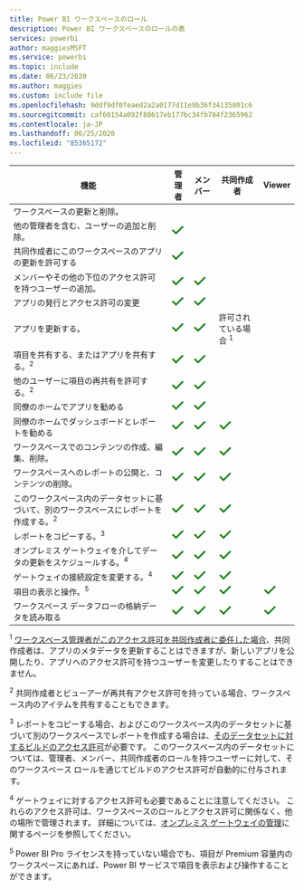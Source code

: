 ```yaml
---
title: Power BI ワークスペースのロール
description: Power BI ワークスペースのロールの表
services: powerbi
author: maggiesMSFT
ms.service: powerbi
ms.topic: include
ms.date: 06/23/2020
ms.author: maggies
ms.custom: include file
ms.openlocfilehash: 9ddf9df0feaed2a2a0177d11e9b36f34135801c6
ms.sourcegitcommit: caf60154a092f88617eb177bc34fb784f2365962
ms.contentlocale: ja-JP
ms.lasthandoff: 06/25/2020
ms.locfileid: "85365172"
---
```

|機能   | 管理者  | メンバー  | 共同作成者  | Viewer |
|---|---|---|---|---|
| ワークスペースの更新と削除。  |  |   |   |   | 
| 他の管理者を含む、ユーザーの追加と削除。  |  ![[はい] チェックマーク](media/power-bi-workspace-roles-table/green-checkmark.png) |   |   |   |
| 共同作成者にこのワークスペースのアプリの更新を許可する  |  ![[はい] チェックマーク](media/power-bi-workspace-roles-table/green-checkmark.png) |   |   |   |
| メンバーやその他の下位のアクセス許可を持つユーザーの追加。  |  ![[はい] チェックマーク](media/power-bi-workspace-roles-table/green-checkmark.png) | ![[はい] チェックマーク](media/power-bi-workspace-roles-table/green-checkmark.png)  |   |   |
| アプリの発行とアクセス許可の変更 |  ![[はい] チェックマーク](media/power-bi-workspace-roles-table/green-checkmark.png) | ![[はい] チェックマーク](media/power-bi-workspace-roles-table/green-checkmark.png)  |   |   |
| アプリを更新する。 |  ![[はい] チェックマーク](media/power-bi-workspace-roles-table/green-checkmark.png) | ![[はい] チェックマーク](media/power-bi-workspace-roles-table/green-checkmark.png)  |  許可されている場合 <sup>1</sup>  |   |
| 項目を共有する、またはアプリを共有する。<sup>2</sup> |  ![[はい] チェックマーク](media/power-bi-workspace-roles-table/green-checkmark.png) | ![[はい] チェックマーク](media/power-bi-workspace-roles-table/green-checkmark.png)  |   |   |
| 他のユーザーに項目の再共有を許可する。<sup>2</sup> |  ![[はい] チェックマーク](media/power-bi-workspace-roles-table/green-checkmark.png) | ![[はい] チェックマーク](media/power-bi-workspace-roles-table/green-checkmark.png)  |   |   |
| 同僚のホームでアプリを勧める |  ![[はい] チェックマーク](media/power-bi-workspace-roles-table/green-checkmark.png) | ![[はい] チェックマーク](media/power-bi-workspace-roles-table/green-checkmark.png)  |   |   |
| 同僚のホームでダッシュボードとレポートを勧める |  ![[はい] チェックマーク](media/power-bi-workspace-roles-table/green-checkmark.png) | ![[はい] チェックマーク](media/power-bi-workspace-roles-table/green-checkmark.png)  | ![[はい] チェックマーク](media/power-bi-workspace-roles-table/green-checkmark.png) |   |
| ワークスペースでのコンテンツの作成、編集、削除。  |  ![[はい] チェックマーク](media/power-bi-workspace-roles-table/green-checkmark.png) | ![[はい] チェックマーク](media/power-bi-workspace-roles-table/green-checkmark.png)  | ![[はい] チェックマーク](media/power-bi-workspace-roles-table/green-checkmark.png)  |   |
| ワークスペースへのレポートの公開と、コンテンツの削除。  |  ![[はい] チェックマーク](media/power-bi-workspace-roles-table/green-checkmark.png) | ![[はい] チェックマーク](media/power-bi-workspace-roles-table/green-checkmark.png)  | ![[はい] チェックマーク](media/power-bi-workspace-roles-table/green-checkmark.png)  |   |
| このワークスペース内のデータセットに基づいて、別のワークスペースにレポートを作成する。<sup>2</sup> |  ![[はい] チェックマーク](media/power-bi-workspace-roles-table/green-checkmark.png) | ![[はい] チェックマーク](media/power-bi-workspace-roles-table/green-checkmark.png)  | ![[はい] チェックマーク](media/power-bi-workspace-roles-table/green-checkmark.png)  |   |
| レポートをコピーする。<sup>3</sup> | ![[はい] チェックマーク](media/power-bi-workspace-roles-table/green-checkmark.png) | ![[はい] チェックマーク](media/power-bi-workspace-roles-table/green-checkmark.png) | ![[はい] チェックマーク](media/power-bi-workspace-roles-table/green-checkmark.png) |  |
| オンプレミス ゲートウェイを介してデータの更新をスケジュールする。<sup>4</sup> | ![[はい] チェックマーク](media/power-bi-workspace-roles-table/green-checkmark.png) | ![[はい] チェックマーク](media/power-bi-workspace-roles-table/green-checkmark.png) | ![[はい] チェックマーク](media/power-bi-workspace-roles-table/green-checkmark.png) |  |
| ゲートウェイの接続設定を変更する。<sup>4</sup> | ![[はい] チェックマーク](media/power-bi-workspace-roles-table/green-checkmark.png) | ![[はい] チェックマーク](media/power-bi-workspace-roles-table/green-checkmark.png) | ![[はい] チェックマーク](media/power-bi-workspace-roles-table/green-checkmark.png) |  |
| 項目の表示と操作。<sup>5</sup> |  ![[はい] チェックマーク](media/power-bi-workspace-roles-table/green-checkmark.png) | ![[はい] チェックマーク](media/power-bi-workspace-roles-table/green-checkmark.png)  | ![[はい] チェックマーク](media/power-bi-workspace-roles-table/green-checkmark.png)  | ![[はい] チェックマーク](media/power-bi-workspace-roles-table/green-checkmark.png)  |
| ワークスペース データフローの格納データを読み取る | ![[はい] チェックマーク](media/power-bi-workspace-roles-table/green-checkmark.png) | ![[はい] チェックマーク](media/power-bi-workspace-roles-table/green-checkmark.png) | ![[はい] チェックマーク](media/power-bi-workspace-roles-table/green-checkmark.png) | ![[はい] チェックマーク](media/power-bi-workspace-roles-table/green-checkmark.png) |

<sup>1</sup> [ワークスペース管理者がこのアクセス許可を共同作成者に委任した場合](../collaborate-share/service-create-the-new-workspaces.md#security-settings)、共同作成者は、アプリのメタデータを更新することはできますが、新しいアプリを公開したり、アプリへのアクセス許可を持つユーザーを変更したりすることはできません。

<sup>2</sup> 共同作成者とビューアーが再共有アクセス許可を持っている場合、ワークスペース内のアイテムを共有することもできます。

<sup>3</sup> レポートをコピーする場合、およびこのワークスペース内のデータセットに基づいて別のワークスペースでレポートを作成する場合は、[そのデータセットに対するビルドのアクセス許可](../connect-data/service-datasets-build-permissions.md)が必要です。 このワークスペース内のデータセットについては、管理者、メンバー、共同作成者のロールを持つユーザーに対して、そのワークスペース ロールを通じてビルドのアクセス許可が自動的に付与されます。

<sup>4</sup> ゲートウェイに対するアクセス許可も必要であることに注意してください。 これらのアクセス許可は、ワークスペースのロールとアクセス許可に関係なく、他の場所で管理されます。 詳細については、[オンプレミス ゲートウェイの管理](https://docs.microsoft.com/data-integration/gateway/service-gateway-manage)に関するページを参照してください。

<sup>5</sup> Power BI Pro ライセンスを持っていない場合でも、項目が Premium 容量内のワークスペースにあれば、Power BI サービスで項目を表示および操作することができます。
